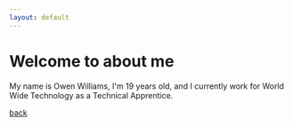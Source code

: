 ```yaml
---
layout: default
---
```


# Welcome to about me

My name is Owen Williams, I'm 19 years old, and I currently work for World Wide Technology as a Technical Apprentice.


[back](./index.md)
